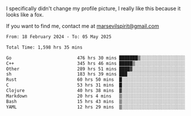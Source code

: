 I specifically didn't change my profile picture, I really like this because it looks like a fox.

If you want to find me, contact me at marsevilspirit@gmail.com

<!--START_SECTION:waka-->

```txt
From: 18 February 2024 - To: 05 May 2025

Total Time: 1,598 hrs 35 mins

Go                         476 hrs 30 mins ███████▒░░░░░░░░░░░░░░░░░   29.81 %
C++                        345 hrs 46 mins █████▒░░░░░░░░░░░░░░░░░░░   21.63 %
Other                      289 hrs 51 mins ████▓░░░░░░░░░░░░░░░░░░░░   18.13 %
sh                         183 hrs 39 mins ███░░░░░░░░░░░░░░░░░░░░░░   11.49 %
Rust                       60 hrs 50 mins  █░░░░░░░░░░░░░░░░░░░░░░░░   03.81 %
C                          53 hrs 31 mins  █░░░░░░░░░░░░░░░░░░░░░░░░   03.35 %
Clojure                    40 hrs 38 mins  ▓░░░░░░░░░░░░░░░░░░░░░░░░   02.54 %
Markdown                   20 hrs 4 mins   ▒░░░░░░░░░░░░░░░░░░░░░░░░   01.26 %
Bash                       15 hrs 43 mins  ▒░░░░░░░░░░░░░░░░░░░░░░░░   00.98 %
YAML                       12 hrs 29 mins  ▒░░░░░░░░░░░░░░░░░░░░░░░░   00.78 %
```

<!--END_SECTION:waka-->
